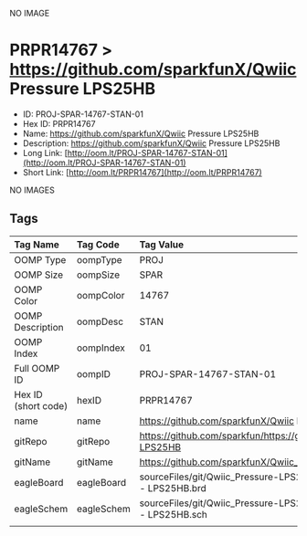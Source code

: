 


  
NO IMAGE  
# PRPR14767 > https://github.com/sparkfunX/Qwiic Pressure LPS25HB

- ID: PROJ-SPAR-14767-STAN-01
- Hex ID: PRPR14767
- Name: https://github.com/sparkfunX/Qwiic Pressure LPS25HB
- Description: https://github.com/sparkfunX/Qwiic Pressure LPS25HB
- Long Link: [http://oom.lt/PROJ-SPAR-14767-STAN-01](http://oom.lt/PROJ-SPAR-14767-STAN-01)
- Short Link: [http://oom.lt/PRPR14767](http://oom.lt/PRPR14767)
  
NO IMAGES  
## Tags
  

|Tag Name|Tag Code|Tag Value|
| :--- | :--- | :--- |
|OOMP Type|oompType|PROJ|
|OOMP Size|oompSize|SPAR|
|OOMP Color|oompColor|14767|
|OOMP Description|oompDesc|STAN|
|OOMP Index|oompIndex|01|
|Full OOMP ID|oompID|PROJ-SPAR-14767-STAN-01|
|Hex ID (short code)|hexID|PRPR14767|
|name|name|https://github.com/sparkfunX/Qwiic Pressure LPS25HB|
|gitRepo|gitRepo|https://github.com/sparkfun/https://github.com/sparkfunX/Qwiic_Pressure-LPS25HB|
|gitName|gitName|https://github.com/sparkfunX/Qwiic_Pressure-LPS25HB|
|eagleBoard|eagleBoard|sourceFiles/git/Qwiic_Pressure-LPS25HB/Hardware/Qwiic Pressure Sensor - LPS25HB.brd|
|eagleSchem|eagleSchem|sourceFiles/git/Qwiic_Pressure-LPS25HB/Hardware/Qwiic Pressure Sensor - LPS25HB.sch|
||||
